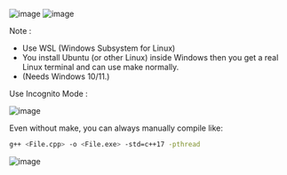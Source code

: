 ![image](https://github.com/user-attachments/assets/c763b229-ee0b-47ed-9152-99170c9b3559)
![image](https://github.com/user-attachments/assets/13edd3f0-3e3b-4f5f-ad5d-00c5325abe3b)

Note : 
- Use WSL (Windows Subsystem for Linux)
- You install Ubuntu (or other Linux) inside Windows then you get a real Linux terminal and can use make normally.
- (Needs Windows 10/11.)

Use Incognito Mode : 

![image](https://github.com/user-attachments/assets/20260346-626d-4e2d-812f-f1f824c09b1f)

Even without make, you can always manually compile like:

```sh
g++ <File.cpp> -o <File.exe> -std=c++17 -pthread
```

![image](https://github.com/user-attachments/assets/9cc38ee8-8e6f-4bbc-aaac-6e6bb0f29430)
